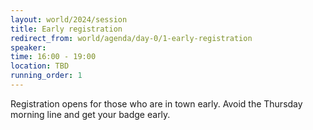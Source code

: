 ```yaml
---
layout: world/2024/session
title: Early registration
redirect_from: world/agenda/day-0/1-early-registration
speaker:
time: 16:00 - 19:00
location: TBD
running_order: 1
---
```


Registration opens for those who are in town early. Avoid the Thursday morning line and get your badge early.
